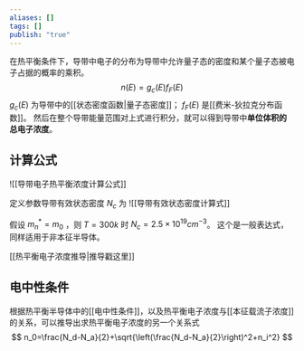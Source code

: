 ```yaml
---
aliases: []
tags: []
publish: "true"
---
```


在热平衡条件下，导带中电子的分布为导带中允许量子态的密度和某个量子态被电子占据的概率的乘积。
$$
n(E)=g_c(E)f_F(E)
$$
$g_c(E)$ 为导带中的[[状态密度函数|量子态密度]]； $f_F(E)$ 是[[费米-狄拉克分布函数]]。
然后在整个导带能量范围对上式进行积分，就可以得到导带中**单位体积的总电子浓度**。

## 计算公式

![[导带电子热平衡浓度计算公式]]


定义参数导带有效状态密度 $N_c$ 为
![[导带有效状态密度计算式]]

假设 $m_n^*=m_0$ ，则 $T=300k$ 时 $N_c=2.5\times 10^{19}cm^{-3}$。
这个是一般表达式，同样适用于非本征半导体。

[[热平衡电子浓度推导|推导戳这里]]

## 电中性条件

根据热平衡半导体中的[[电中性条件]]，以及热平衡电子浓度与[[本征载流子浓度]]的关系，可以推导出求热平衡电子浓度的另一个关系式
$$
n_0=\frac{N_d-N_a}{2}+\sqrt{\left(\frac{N_d-N_a}{2}\right)^2+n_i^2}
$$
